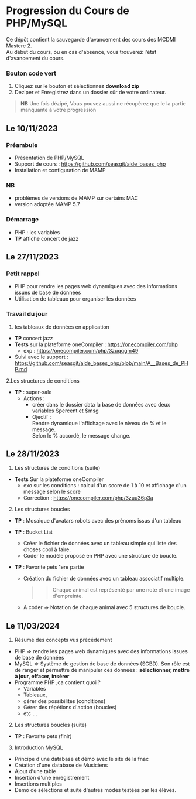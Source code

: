 # Progression du Cours de PHP/MySQL 
Ce dépôt contient la sauvegarde d'avancement des cours des MCDMI Mastere 2.  
Au début du cours, ou en cas d'absence, vous trouverez l'état d'avancement du cours. 


### Bouton code vert
1. Cliquez sur le bouton et sélectionnez __download zip__
2. Deziper et Enregistrez dans un dossier sûr de votre ordinateur. 
> __NB__ Une fois dézipé, Vous pouvez aussi ne récupérez que le la partie manquante à votre progression



## Le 10/11/2023
### Préambule
- Présentation de PHP/MySQL
- Support de cours :  https://github.com/seasgit/aide_bases_php
- Installation et configuration de MAMP
### NB
- problèmes de versions de MAMP sur certains MAC 
- version adoptée MAMP 5.7
### Démarrage
- PHP : les variables
- __TP__  affiche concert de jazz

## Le 27/11/2023

### Petit rappel
- PHP pour rendre les pages web dynamiques avec des informations issues de base de données
- Utilisation de tableaux pour organiser les données
### Travail du jour 
1. les tableaux de données en application 
- __TP__ concert jazz 
- __Tests__ sur la plateforme oneCompiler : https://onecompiler.com/php
    - exp : https://onecompiler.com/php/3zuqqgm49
- Suivi avec le support  : https://github.com/seasgit/aide_bases_php/blob/main/A__Bases_de_PHP.md

2.Les structures de conditions 
- __TP__ : super-sale
    -  Actions : 
        - créer dans le dossier data la base de données avec deux variables $percent et $msg
        - Ojectif :   
            Rendre dynamique l'affichage avec le niveau de % et le message.  
            Selon le % accordé, le message change.
## Le 28/11/2023
1. Les structures de conditions (suite)
- __Tests__  Sur la plateforme oneCompiler
    - exo sur les conditions : calcul d'un score de 1 à 10 et affichage d'un message selon le score
    - Correction  : https://onecompiler.com/php/3zuu36p3a
2. Les structures boucles
- __TP__ : Mosaique d'avatars robots avec des prénoms issus d'un tableau 
- __TP__ : Bucket List
    - Créer le fichier de données avec un tableau simple qui liste des choses cool à faire.
    - Coder le modèle proposé en PHP avec une structure de boucle.

- __TP__ : Favorite pets 1ere partie
    - Création du fichier de données avec un tableau associatif multiple.  
      >> Chaque animal est représenté par une note et une image d'empreinte.
    - A coder => Notation de chaque animal avec 5 structures de boucle.

## Le 11/03/2024
1. Résumé des concepts vus précédement
- PHP => rendre les pages web dynamiques avec des informations issues de base de données
- MySQL => Système de gestion de base de données (SGBD). Son rôle est de ranger et permettre de manipuler ces données  : __sélectionner, mettre à  jour, effacer, insérer__
- Programme PHP ,ca contient quoi ?
    - Variables 
    - Tableaux,
    - gérer des possibilités (conditions)
    - Gérer des répétions d'action (boucles)
    - etc ...


2. Les structures boucles (suite)
- __TP__ : Favorite pets (finir)
3. Introduction MySQL
- Principe d'une database et démo avec le site de la fnac
- Création d'une database de Musiciens
- Ajout d'une table
- Insertion d'une enregistrement
- Insertions multiples
- Démo de sélections et suite d'autres modes testées par les élèves.
